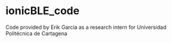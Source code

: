 # ionicBLE_code

Code provided by Erik García as a research intern for Universidad Politécnica de Cartagena
